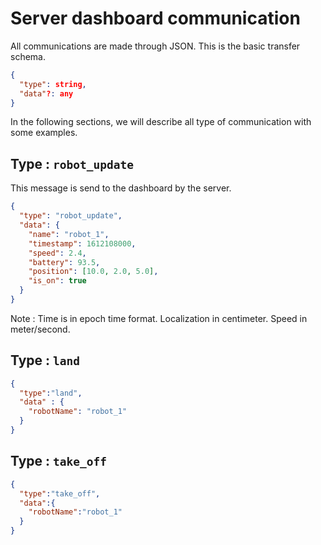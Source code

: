# Server dashboard communication

All communications are made through JSON. This is the basic transfer schema.

```json
{
  "type": string,
  "data"?: any
}
```

In the following sections, we will describe all type of communication with some examples.

## Type : `robot_update`

This message is send to the dashboard by the server.

```json
{
  "type": "robot_update", 
  "data": {
    "name": "robot_1",
    "timestamp": 1612108000,
    "speed": 2.4,
    "battery": 93.5,
    "position": [10.0, 2.0, 5.0],
    "is_on": true
  }
}
```

Note : Time is in epoch time format. Localization in centimeter. Speed in meter/second.

## Type : `land`

```json
{
  "type":"land",
  "data" : {
    "robotName": "robot_1"
  }
}
```

## Type : `take_off`

```json
{
  "type":"take_off",
  "data":{
    "robotName":"robot_1"
  }
}
```
